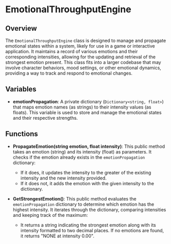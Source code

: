 # EmotionalThroughputEngine

## Overview
The `EmotionalThroughputEngine` class is designed to manage and propagate emotional states within a system, likely for use in a game or interactive application. It maintains a record of various emotions and their corresponding intensities, allowing for the updating and retrieval of the strongest emotion present. This class fits into a larger codebase that may involve character behaviors, mood settings, or other emotional dynamics, providing a way to track and respond to emotional changes.

## Variables
- **emotionPropagation**: A private dictionary (`Dictionary<string, float>`) that maps emotion names (as strings) to their intensity values (as floats). This variable is used to store and manage the emotional states and their respective strengths.

## Functions
- **PropagateEmotion(string emotion, float intensity)**: This public method takes an emotion (string) and its intensity (float) as parameters. It checks if the emotion already exists in the `emotionPropagation` dictionary:
  - If it does, it updates the intensity to the greater of the existing intensity and the new intensity provided.
  - If it does not, it adds the emotion with the given intensity to the dictionary.

- **GetStrongestEmotion()**: This public method evaluates the `emotionPropagation` dictionary to determine which emotion has the highest intensity. It iterates through the dictionary, comparing intensities and keeping track of the maximum:
  - It returns a string indicating the strongest emotion along with its intensity formatted to two decimal places. If no emotions are found, it returns "NONE at intensity 0.00".